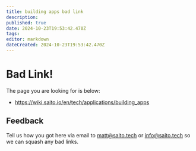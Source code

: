 ```yaml
---
title: building apps bad link
description: 
published: true
date: 2024-10-23T19:53:42.470Z
tags: 
editor: markdown
dateCreated: 2024-10-23T19:53:42.470Z
---
```


# Bad Link!

The page you are looking for is below:
- https://wiki.saito.io/en/tech/applications/building_apps

## Feedback
Tell us how you got here via email to matt@saito.tech or info@saito.tech so we can squash any bad links.